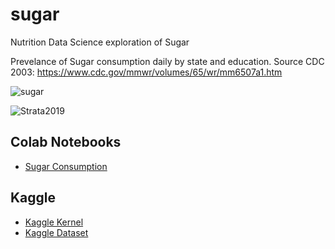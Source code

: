 # sugar
Nutrition Data Science exploration of Sugar

Prevelance of Sugar consumption daily by state and education.  Source CDC 2003:  https://www.cdc.gov/mmwr/volumes/65/wr/mm6507a1.htm

![sugar](https://user-images.githubusercontent.com/58792/45598720-501acf00-b995-11e8-8bda-8f32f7284393.png)

![Strata2019](https://noahgift.com/img/strataconf_svg_logo.svg)

## Colab Notebooks

* [Sugar Consumption](https://colab.research.google.com/drive/17gxkpD6gSvyCNdF8-fmHL8xmGwar6DGa)

## Kaggle 

* [Kaggle Kernel](https://www.kaggle.com/noahgift/sugar-relationships-exploration-cdc-2003)
* [Kaggle Dataset](https://www.kaggle.com/noahgift/sugar-relationships-exploration-cdc-2003/data)
